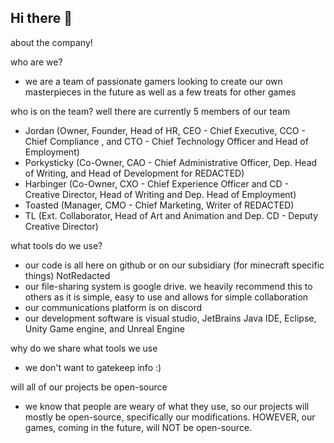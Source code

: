 ## Hi there 👋
about the company!

who are we?
- we are a team of passionate gamers looking to create our own masterpieces in the future as well as a few treats for other games

who is on the team?
well there are currently 5 members of our team
- Jordan (Owner, Founder, Head of HR, CEO - Chief Executive, CCO - Chief Compliance , and CTO - Chief Technology Officer and Head of Employment)
- Porkysticky (Co-Owner, CAO - Chief Administrative Officer, Dep. Head of Writing, and Head of Development for REDACTED)
- Harbinger (Co-Owner, CXO - Chief Experience Officer and CD - Creative Director, Head of Writing and Dep. Head of Employment)
- Toasted (Manager, CMO - Chief Marketing, Writer of REDACTED)
- TL (Ext. Collaborator, Head of Art and Animation and Dep. CD - Deputy Creative Director)


what tools do we use?
- our code is all here on github or on our subsidiary (for minecraft specific things) NotRedacted
- our file-sharing system is google drive. we heavily recommend this to others as it is simple, easy to use and allows for simple collaboration
- our communications platform is on discord
- our development software is visual studio, JetBrains Java IDE, Eclipse, Unity Game engine, and Unreal Engine 

why do we share what tools we use
- we don't want to gatekeep info :)

will all of our projects be open-source
- we know that people are weary of what they use, so our projects will mostly be open-source, specifically our modifications. HOWEVER, our games, coming in the future, will NOT be open-source.
